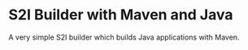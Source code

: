 # S2I Builder with Maven and Java

A very simple S2I builder which builds Java applications with Maven.
